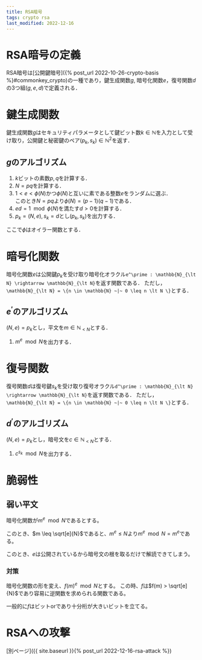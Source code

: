 ```yaml
---
title: RSA暗号
tags: crypto rsa
last_modified: 2022-12-16
---
```


# RSA暗号の定義
RSA暗号は[公開鍵暗号]({% post_url 2022-10-26-crypto-basis %}#commonkey_crypto)の一種であり，鍵生成関数$g$, 暗号化関数$e$，復号関数$d$の3つ組$(g, e, d)$で定義される．

# 鍵生成関数

鍵生成関数$g$はセキュリティパラメータとして鍵ビット数$k \in \mathbb{N}$を入力として受け取り，公開鍵と秘密鍵のペア$(p_k, s_k) \in \mathbb{N}^2$を返す．

## $g$のアルゴリズム

1. $k$ビットの素数$p, q$を計算する．
2. $N = pq$を計算する．
3. $1 < e < \phi(N)$かつ$\phi(N)$と互いに素である整数$e$をランダムに選ぶ．<br>このとき$N = pq$より$\phi(N) = (p - 1)(q - 1)$である．
4. $ed = 1 \mod \phi(N)$を満たす$d > 0$を計算する．
5. $p_k = (N, e), s_k = d$とし$(p_k, s_k)$を出力する．

ここで$\phi$はオイラー関数とする．

# 暗号化関数
暗号化関数$e$は公開鍵$p_k$を受け取り暗号化オラクル`e^\prime : \mathbb{N}_{\lt N} \rightarrow \mathbb{N}_{\lt N}`を返す関数である．
ただし，`\mathbb{N}_{\lt N} = \{n \in \mathbb{N} ~|~ 0 \leq n \lt N \}`とする．

## $e^\prime$のアルゴリズム
$(N, e) = p_k$とし，平文を$m \in \mathbb{N}_{\lt N}$とする．

1. $m^e \mod N$を出力する．


# 復号関数

復号関数$d$は復号鍵$s_k$を受け取り復号オラクル`d^\prime : \mathbb{N}_{\lt N} \rightarrow \mathbb{N}_{\lt N}`を返す関数である．
ただし，`\mathbb{N}_{\lt N} = \{n \in \mathbb{N} ~|~ 0 \leq n \lt N \}`とする．

## $d^\prime$のアルゴリズム
$(N, e) = p_k$とし，暗号文を$c \in \mathbb{N}_{\lt N}$とする．

1. $c^{s_k} \mod N$を出力する．

# 脆弱性
## 弱い平文

暗号化関数が$m^e \mod N$であるとする。

このとき、$m \leq \sqrt[e]{N}$であると、$m ^ e \leq N$より$m ^ e \mod N = m^e$である。

このとき、$e$は公開されているから暗号文の根を取るだけで解読できてしまう。

### 対策
暗号化関数の形を変え、$f(m)^e \mod N$とする。
この時、$f$は$f(m) > \sqrt[e]{N}$であり容易に逆関数を求められる関数である。

一般的に$f$はビットorであり十分桁が大きいビットを立てる。

# RSAへの攻撃
[別ページ]({{ site.baseurl }}{% post_url 2022-12-16-rsa-attack %})
